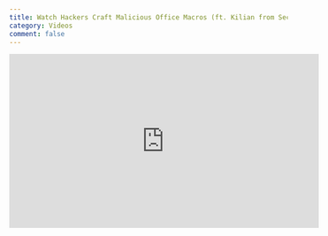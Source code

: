 ```yaml
---
title: Watch Hackers Craft Malicious Office Macros (ft. Kilian from SecurityFWD)
category: Videos
comment: false
---
```


<center>
<iframe width="560" height="315" src="https://www.youtube.com/embed/e2icQFxhp3w" title="YouTube video player" frameborder="0" allow="accelerometer; autoplay; clipboard-write; encrypted-media; gyroscope; picture-in-picture" allowfullscreen></iframe>
